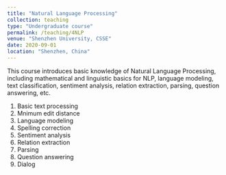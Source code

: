 ```yaml
---
title: "Natural Language Processing"
collection: teaching
type: "Undergraduate course"
permalink: /teaching/4NLP
venue: "Shenzhen University, CSSE"
date: 2020-09-01
location: "Shenzhen, China"
---
```


This course introduces basic knowledge of Natural Language Processing,
including mathematical and linguistic basics for NLP, language modeling, 
text classification, sentiment analysis, relation extraction, parsing, 
question answering, etc.

1. Basic text processing
1. Mnimum edit distance
1. Language modeling
1. Spelling correction
1. Sentiment analysis
1. Relation extraction
1. Parsing
1. Question answering
1. Dialog
